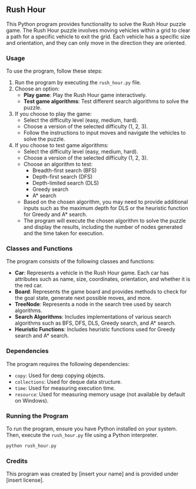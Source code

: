 ## Rush Hour

This Python program provides functionality to solve the Rush Hour puzzle game. The Rush Hour puzzle involves moving vehicles within a grid to clear a path for a specific vehicle to exit the grid. Each vehicle has a specific size and orientation, and they can only move in the direction they are oriented.

### Usage

To use the program, follow these steps:

1. Run the program by executing the `rush_hour.py` file.
2. Choose an option:
   - **Play game**: Play the Rush Hour game interactively.
   - **Test game algorithms**: Test different search algorithms to solve the puzzle.
3. If you choose to play the game:
   - Select the difficulty level (easy, medium, hard).
   - Choose a version of the selected difficulty (1, 2, 3).
   - Follow the instructions to input moves and navigate the vehicles to solve the puzzle.
4. If you choose to test game algorithms:
   - Select the difficulty level (easy, medium, hard).
   - Choose a version of the selected difficulty (1, 2, 3).
   - Choose an algorithm to test:
     - Breadth-first search (BFS)
     - Depth-first search (DFS)
     - Depth-limited search (DLS)
     - Greedy search
     - A* search
   - Based on the chosen algorithm, you may need to provide additional inputs such as the maximum depth for DLS or the heuristic function for Greedy and A* search.
   - The program will execute the chosen algorithm to solve the puzzle and display the results, including the number of nodes generated and the time taken for execution.

### Classes and Functions

The program consists of the following classes and functions:

- **Car**: Represents a vehicle in the Rush Hour game. Each car has attributes such as name, size, coordinates, orientation, and whether it is the red car.
- **Board**: Represents the game board and provides methods to check for the goal state, generate next possible moves, and more.
- **TreeNode**: Represents a node in the search tree used by search algorithms.
- **Search Algorithms**: Includes implementations of various search algorithms such as BFS, DFS, DLS, Greedy search, and A* search.
- **Heuristic Functions**: Includes heuristic functions used for Greedy search and A* search.

### Dependencies

The program requires the following dependencies:

- `copy`: Used for deep copying objects.
- `collections`: Used for deque data structure.
- `time`: Used for measuring execution time.
- `resource`: Used for measuring memory usage (not available by default on Windows).

### Running the Program

To run the program, ensure you have Python installed on your system. Then, execute the `rush_hour.py` file using a Python interpreter.

```bash
python rush_hour.py
```

### Credits

This program was created by [insert your name] and is provided under [insert license].
